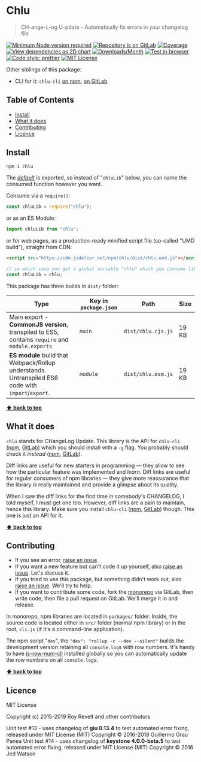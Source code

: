 # Chlu

> CH-ange-L-og U-pdate - Automatically fix errors in your changelog file

[![Minimum Node version required][node-img]][node-url]
[![Repository is on GitLab][gitlab-img]][gitlab-url]
[![Coverage][cov-img]][cov-url]
[![View dependencies as 2D chart][deps2d-img]][deps2d-url]
[![Downloads/Month][downloads-img]][downloads-url]
[![Test in browser][runkit-img]][runkit-url]
[![Code style: prettier][prettier-img]][prettier-url]
[![MIT License][license-img]][license-url]

Other siblings of this package:

- CLI for it: `chlu-cli` [on npm](https://www.npmjs.com/package/chlu-cli), [on GitLab](https://gitlab.com/codsen/codsen/tree/master/packages/chlu-cli)

## Table of Contents

- [Install](#install)
- [What it does](#what-it-does)
- [Contributing](#contributing)
- [Licence](#licence)

## Install

```bash
npm i chlu
```

The [_default_](https://exploringjs.com/es6/ch_modules.html#_default-exports-one-per-module) is exported, so instead of "`chluLib`" below, you can name the consumed function however you want.

Consume via a `require()`:

```js
const chluLib = require("chlu");
```

or as an ES Module:

```js
import chluLib from "chlu";
```

or for web pages, as a production-ready minified script file (so-called "UMD build"), straight from CDN:

```html
<script src="https://cdn.jsdelivr.net/npm/chlu/dist/chlu.umd.js"></script>
```

```js
// in which case you get a global variable "chlu" which you consume like this:
const chluLib = chlu;
```

This package has three builds in `dist/` folder:

| Type                                                                                               | Key in `package.json` | Path               | Size  |
| -------------------------------------------------------------------------------------------------- | --------------------- | ------------------ | ----- |
| Main export - **CommonJS version**, transpiled to ES5, contains `require` and `module.exports`     | `main`                | `dist/chlu.cjs.js` | 19 KB |
| **ES module** build that Webpack/Rollup understands. Untranspiled ES6 code with `import`/`export`. | `module`              | `dist/chlu.esm.js` | 19 KB |

**[⬆ back to top](#)**

## What it does

`chlu` stands for CHangeLog Update. This library is the API for `chlu-cli` ([npm](https://www.npmjs.com/package/chlu-cli), [GitLab](https://gitlab.com/codsen/codsen/tree/master/packages/chlu-cli)) which you should install with a `-g` flag. You probably should check it _instead_ ([npm](https://www.npmjs.com/package/chlu-cli), [GitLab](https://gitlab.com/codsen/codsen/tree/master/packages/chlu-cli)).

Diff links are useful for new starters in programming — they allow to see how the particular feature was implemented and _learn_.
Diff links are useful for regular consumers of npm libraries — they give more reassurance that the library is really maintained and provide a glimpse about its quality.

When I saw the diff links for the first time in somebody's CHANGELOG, I told myself, I must get one too. However, diff links are a pain to maintain, hence this library. Make sure you install `chlu-cli` ([npm](https://www.npmjs.com/package/chlu-cli), [GitLab](https://gitlab.com/codsen/codsen/tree/master/packages/chlu-cli)) though. This one is just an API for it.

**[⬆ back to top](#)**

## Contributing

- If you see an error, [raise an issue](<https://gitlab.com/codsen/codsen/issues/new?issue[title]=chlu%20package%20-%20put%20title%20here&issue[description]=**Which%20package%20is%20this%20issue%20for**%3A%20%0Achlu%0A%0A**Describe%20the%20issue%20(if%20necessary)**%3A%20%0A%0A%0A%2Fassign%20%40revelt>).
- If you want a new feature but can't code it up yourself, also [raise an issue](<https://gitlab.com/codsen/codsen/issues/new?issue[title]=chlu%20package%20-%20put%20title%20here&issue[description]=**Which%20package%20is%20this%20issue%20for**%3A%20%0Achlu%0A%0A**Describe%20the%20issue%20(if%20necessary)**%3A%20%0A%0A%0A%2Fassign%20%40revelt>). Let's discuss it.
- If you tried to use this package, but something didn't work out, also [raise an issue](<https://gitlab.com/codsen/codsen/issues/new?issue[title]=chlu%20package%20-%20put%20title%20here&issue[description]=**Which%20package%20is%20this%20issue%20for**%3A%20%0Achlu%0A%0A**Describe%20the%20issue%20(if%20necessary)**%3A%20%0A%0A%0A%2Fassign%20%40revelt>). We'll try to help.
- If you want to contribute some code, fork the [monorepo](https://gitlab.com/codsen/codsen/) via GitLab, then write code, then file a pull request on GitLab. We'll merge it in and release.

In monorepo, npm libraries are located in `packages/` folder. Inside, the source code is located either in `src/` folder (normal npm library) or in the root, `cli.js` (if it's a command-line application).

The npm script "`dev`", the `"dev": "rollup -c --dev --silent"` builds the development version retaining all `console.log`s with row numbers. It's handy to have [js-row-num-cli](https://www.npmjs.com/package/js-row-num-cli) installed globally so you can automatically update the row numbers on all `console.log`s.

**[⬆ back to top](#)**

## Licence

MIT License

Copyright (c) 2015-2019 Roy Revelt and other contributors

Unit test #13 - uses changelog of **giu 0.13.4** to test automated error fixing, released under MIT License (MIT) Copyright © 2016-2018 Guillermo Grau Panea
Unit test #14 - uses changelog of **keystone 4.0.0-beta.5** to test automated error fixing, released under MIT License (MIT) Copyright © 2016 Jed Watson

[node-img]: https://img.shields.io/node/v/chlu.svg?style=flat-square&label=works%20on%20node
[node-url]: https://www.npmjs.com/package/chlu
[gitlab-img]: https://img.shields.io/badge/repo-on%20GitLab-brightgreen.svg?style=flat-square
[gitlab-url]: https://gitlab.com/codsen/codsen/tree/master/packages/chlu
[cov-img]: https://img.shields.io/badge/coverage-87.6%25-brightgreen.svg?style=flat-square
[cov-url]: https://gitlab.com/codsen/codsen/tree/master/packages/chlu
[deps2d-img]: https://img.shields.io/badge/deps%20in%202D-see_here-08f0fd.svg?style=flat-square
[deps2d-url]: http://npm.anvaka.com/#/view/2d/chlu
[downloads-img]: https://img.shields.io/npm/dm/chlu.svg?style=flat-square
[downloads-url]: https://npmcharts.com/compare/chlu
[runkit-img]: https://img.shields.io/badge/runkit-test_in_browser-a853ff.svg?style=flat-square
[runkit-url]: https://npm.runkit.com/chlu
[prettier-img]: https://img.shields.io/badge/code_style-prettier-ff69b4.svg?style=flat-square
[prettier-url]: https://prettier.io
[license-img]: https://img.shields.io/badge/licence-MIT-51c838.svg?style=flat-square
[license-url]: https://gitlab.com/codsen/codsen/blob/master/LICENSE
